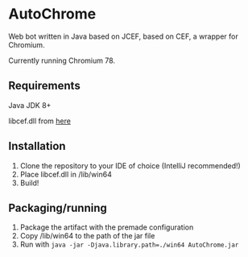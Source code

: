 # AutoChrome
Web bot written in Java based on JCEF, based on CEF, a wrapper for Chromium.

Currently running Chromium 78.

## Requirements
Java JDK 8+

libcef.dll from [here](https://github.com/0xdeki/AutoChrome/releases/download/libcef78/libcef.dll)

## Installation
1. Clone the repository to your IDE of choice (IntelliJ recommended!)
2. Place libcef.dll in /lib/win64 
3. Build!

## Packaging/running
1. Package the artifact with the premade configuration
2. Copy /lib/win64 to the path of the jar file
3. Run with `java -jar -Djava.library.path=./win64 AutoChrome.jar`
